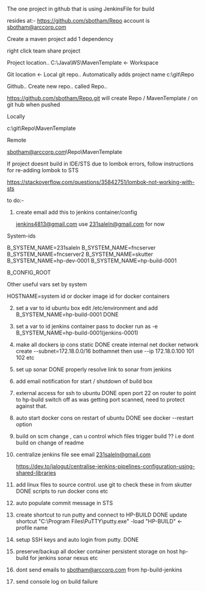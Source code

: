 The one project in github that is using JenkinsFile for
build

resides at:-
https://github.com/sbotham/Repo		account is sbotham@arccorp.com









Create a maven project
add 1 dependency

right click
team 
share project



Project location..
C:\Java\WS\MavenTemplate			<- Workspace


Git location					<- Local git repo.. Automatically adds project name
c:\git\Repo



Github..
Create new repo.. called Repo..

https://github.com/sbotham/Repo.git
will create
Repo / MavenTemplate /  on git hub when pushed






Locally

c:\git\Repo\MavenTemplate




Remote

sbotham@arccorp.com\Repo\MavenTemplate








If project doesnt build in IDE/STS due to lombok errors,
follow instructions for re-adding lombok to STS

https://stackoverflow.com/questions/35842751/lombok-not-working-with-sts



to do:-

1. create email add this to jenkins container/config

	jenkins4813@gmail.com use 231saleln@gmail.com for now


System-ids

B_SYSTEM_NAME=231saleln
B_SYSTEM_NAME=fncserver
B_SYSTEM_NAME=fncserver2
B_SYSTEM_NAME=skutter
B_SYSTEM_NAME=hp-dev-0001
B_SYSTEM_NAME=hp-build-0001


B_CONFIG_ROOT

Other useful vars set by system

HOSTNAME=system id or docker image id for docker containers



2. set a var to id ubuntu box
	edit /etc/environment and add B_SYSTEM_NAME=hp-build-0001	DONE

3. set a var to id jenkins container
	pass to docker run as -e B_SYSTEM_NAME=hp-build-0001(jenkins-0001)

4. make all dockers ip cons static								DONE
		create internal net
		docker network create --subnet=172.18.0.0/16 bothamnet
		then use --ip 172.18.0.100     101    102 etc
		

5. set up sonar													DONE
		properly resolve link to sonar from jenkins

6. add email notification for start / shutdown of build box

7. external access for ssh to ubuntu							DONE
	open port 22 on router to point to hp-build 
		switch off as was getting port scanned, need to protect against that.
	
8. auto start docker cons on restart of ubuntu					DONE
	see docker --restart option

9. build on scm change , can u control which files trigger build ?? i.e dont build on change of readme

10. centralize jenkins file see email 231saleln@gmail.com

	https://dev.to/jalogut/centralise-jenkins-pipelines-configuration-using-shared-libraries
	
11. add linux files to source control.
		use git to check these in from skutter					DONE
		scripts to run docker cons etc
		
12. auto populate commit message in STS

13. create shortcut to run putty and connect to HP-BUILD		DONE
update shortcut
"C:\Program Files\PuTTY\putty.exe" -load "HP-BUILD"    <- profile name

14. setup SSH keys and auto login from putty.					DONE

15. preserve/backup all docker container persistent storage on host hp-build
 		for
 			jenkins
 			sonar
 			nexus etc

16. dont send emails to sbotham@arccorp.com from hp-build-jenkins

17. send console log on build failure 





